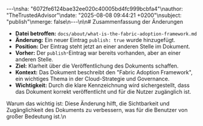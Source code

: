 ---\nsha: "6072fe6124bae32ee020c40005bd4fc999bcbfa4"\nauthor: "TheTrustedAdvisor"\ndate: "2025-08-08 09:44:21 +0200"\nsubject: "publish"\nmerge: false\n---\n\n# Zusammenfassung der Änderungen

- **Datei betroffen:** `docs/about/what-is-the-fabric-adoption-framework.md`
- **Änderung:** Ein neuer Eintrag `publish: true` wurde hinzugefügt.
- **Position:** Der Eintrag steht jetzt an einer anderen Stelle im Dokument.
- **Vorher:** Der `publish`-Eintrag war bereits vorhanden, aber an einer anderen Stelle.
- **Ziel:** Klarheit über die Veröffentlichung des Dokuments schaffen.
- **Kontext:** Das Dokument beschreibt den "Fabric Adoption Framework", ein wichtiges Thema in der Cloud-Strategie und Governance.
- **Wichtigkeit:** Durch die klare Kennzeichnung wird sichergestellt, dass das Dokument korrekt veröffentlicht und für die Nutzer zugänglich ist.

Warum das wichtig ist: Diese Änderung hilft, die Sichtbarkeit und Zugänglichkeit des Dokuments zu verbessern, was für die Benutzer von großer Bedeutung ist.\n